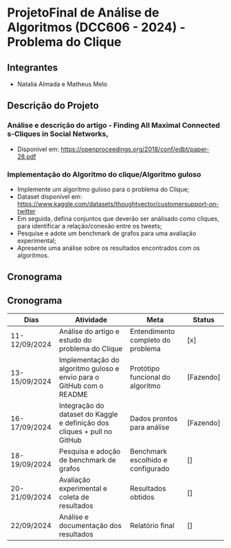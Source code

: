 # ProjetoFinal de Análise de Algoritmos (DCC606 - 2024) - Problema do Clique
## Integrantes
- Natalia Almada e Matheus Melo

## Descrição do Projeto
### Análise e descrição do  artigo - Finding All Maximal Connected s-Cliques in Social Networks,
* Disponível em: https://openproceedings.org/2018/conf/edbt/paper-28.pdf
  
### Implementação do Algoritmo do clique/Algoritmo guloso

* Implemente um algoritmo guloso para o problema do Clique;
* Dataset disponível em: https://www.kaggle.com/datasets/thoughtvector/customersupport-on-twitter
* Em seguida, defina conjuntos que deverão ser análisado como cliques, para identificar a relação/conexão entre os tweets;
* Pesquise e adote um benchmark de grafos para uma avaliação experimental;
* Apresente uma análise sobre os resultados encontrados com os algoritmos.
## Cronograma

## Cronograma

| Dias           | Atividade                                             | Meta                            | Status    |
|----------------|-------------------------------------------------------|----------------------------------|-----------|
| 11-12/09/2024  | Análise do artigo e estudo do problema do Clique       | Entendimento completo do problema | [x]    |
| 13-15/09/2024  | Implementação do algoritmo guloso e envio para o GitHub com o README | Protótipo funcional do algoritmo | [Fazendo]   |
| 16-17/09/2024  | Integração do dataset do Kaggle e definição dos cliques + pull no GitHub | Dados prontos para análise       | [Fazendo]  |
| 18-19/09/2024  | Pesquisa e adoção de benchmark de grafos               | Benchmark escolhido e configurado | []   |
| 20-21/09/2024  | Avaliação experimental e coleta de resultados          | Resultados obtidos               | []   |
| 22/09/2024     | Análise e documentação dos resultados                  | Relatório final                  | []   |
